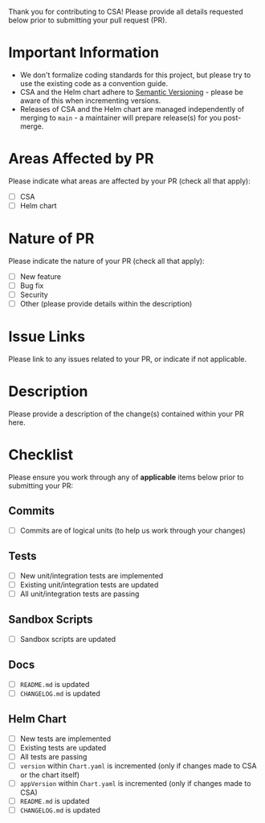 Thank you for contributing to CSA! Please provide all details requested below prior to submitting your pull request
(PR).

# Important Information
- We don't formalize coding standards for this project, but please try to use the existing code as a convention guide.
- CSA and the Helm chart adhere to [Semantic Versioning](https://semver.org/spec/v2.0.0.html) - please be aware of this
  when incrementing versions.
- Releases of CSA and the Helm chart are managed independently of merging to `main` - a maintainer will prepare
  release(s) for you post-merge.

# Areas Affected by PR
Please indicate what areas are affected by your PR (check all that apply):

- [ ] CSA
- [ ] Helm chart

# Nature of PR
Please indicate the nature of your PR (check all that apply):

- [ ] New feature
- [ ] Bug fix
- [ ] Security
- [ ] Other (please provide details within the description)

# Issue Links
Please link to any issues related to your PR, or indicate if not applicable.

# Description
Please provide a description of the change(s) contained within your PR here.

# Checklist
Please ensure you work through any of **applicable** items below prior to submitting your PR:

## Commits
- [ ] Commits are of logical units (to help us work through your changes)

## Tests
- [ ] New unit/integration tests are implemented
- [ ] Existing unit/integration tests are updated
- [ ] All unit/integration tests are passing

## Sandbox Scripts
- [ ] Sandbox scripts are updated

## Docs
- [ ] `README.md` is updated
- [ ] `CHANGELOG.md` is updated

## Helm Chart
- [ ] New tests are implemented
- [ ] Existing tests are updated
- [ ] All tests are passing
- [ ] `version` within `Chart.yaml` is incremented (only if changes made to CSA or the chart itself)
- [ ] `appVersion` within `Chart.yaml` is incremented (only if changes made to CSA)
- [ ] `README.md` is updated
- [ ] `CHANGELOG.md` is updated
